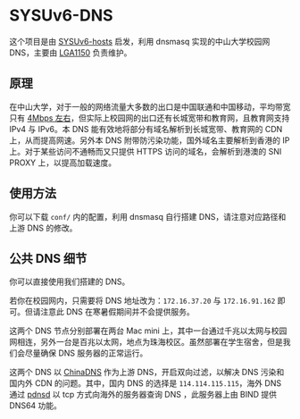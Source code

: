 # SYSUv6-DNS

这个项目是由 [SYSUv6-hosts](https://github.com/LGA1150/SYSUv6-hosts) 启发，利用 dnsmasq 实现的中山大学校园网 DNS，主要由 [LGA1150](https://github.com/LGA1150) 负责维护。

## 原理

在中山大学，对于一般的网络流量大多数的出口是中国联通和中国移动，平均带宽只有 [4Mbps 左右](http://helpdesk.sysu.edu.cn/images/Announce/noteshengji.png)，但实际上校园网的出口还有长城宽带和教育网，且教育网支持 IPv4 与 IPv6。本 DNS 能有效地将部分有域名解析到长城宽带、教育网的 CDN 上，从而提高网速。另外本 DNS 附带防污染功能，国外域名主要解析到香港的 IP 上。对于某些访问不通畅而又只提供 HTTPS 访问的域名，会解析到港澳的 SNI PROXY 上，以提高加载速度。

## 使用方法

你可以下载 `conf/` 内的配置，利用 dnsmasq 自行搭建 DNS，请注意对应路径和上游 DNS 的修改。

## 公共 DNS 细节

你可以直接使用我们搭建的 DNS。

若你在校园网内，只需要将 DNS 地址改为：`172.16.37.20` 与 `172.16.91.162` 即可。但请注意此 DNS 在寒暑假期间并不会提供服务。

这两个 DNS 节点分别部署在两台 Mac mini 上，其中一台通过千兆以太网与校园网相连，另外一台是百兆以太网，地点为珠海校区。虽然部署在学生宿舍，但是我们会尽量确保 DNS 服务器的正常运行。

这两个 DNS 以 [ChinaDNS](https://github.com/shadowsocks/ChinaDNS) 作为上游 DNS，开启双向过滤，以解决 DNS 污染和国内外 CDN 的问题。其中，国内 DNS 的选择是 `114.114.115.115`，海外 DNS 通过 [pdnsd](http://members.home.nl/p.a.rombouts/pdnsd/index.html) 以 tcp 方式向海外的服务器查询 DNS ，此服务器上由 BIND 提供 DNS64 功能。

